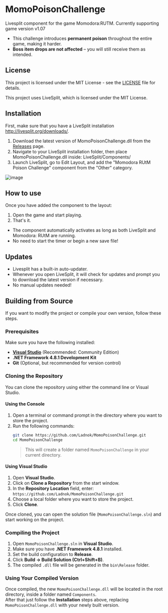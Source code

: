 # MomoPoisonChallenge
Livesplit component for the game Momodora:RUTM. Currently supporting game version v1.07

- This challenge introduces **permanent poison** throughout the entire game, making it harder.
- **Boss item drops are not affected** – you will still receive them as intended.

## License
This project is licensed under the MIT License - see the [LICENSE](https://github.com/Ladnok/MomoPoisonChallenge/blob/main/LICENSE) file for details.

This project uses LiveSplit, which is licensed under the MIT License.

## Installation
First, make sure that you have a LiveSplit installation http://livesplit.org/downloads/.

1. Download the latest version of MomoPoisonChallenge.dll from the [Releases](https://github.com/Ladnok/MomoPoisonChallenge/releases) page.
2. Navigate to your LiveSplit installation folder, then place MomoPoisonChallenge.dll inside: LiveSplit/Components/
3. Launch LiveSplit, go to Edit Layout, and add the "Momodora RUtM Poison Challenge" component from the "Other" category.

![image](https://github.com/user-attachments/assets/24756834-23da-413e-889e-76bbb847dba5)


## How to use
Once you have added the component to the layout:
1. Open the game and start playing.
2. That's it.
- The component automatically activates as long as both LiveSplit and Momodora: RUtM are running.
- No need to start the timer or begin a new save file!

## Updates
- Livesplit has a built-in auto-updater.<br>
- Whenever you open LiveSplit, it will check for updates and prompt you to download the latest version if necessary.<br>
- No manual updates needed!

## Building from Source
If you want to modify the project or compile your own version, follow these steps.

### Prerequisites
Make sure you have the following installed:
- **[Visual Studio](https://visualstudio.microsoft.com/)** (Recommended: Community Edition)
- **.NET Framework 4.8.1 Development Kit**
- **Git** (Optional, but recommended for version control)

### Cloning the Repository
You can clone the repository using either the command line or Visual Studio.

#### Using the Console
1. Open a terminal or command prompt in the directory where you want to store the project.
2. Run the following commands:
   ```sh
   git clone https://github.com/Ladnok/MomoPoisonChallenge.git
   cd MomoPoisonChallenge
   ```
   > This will create a folder named `MomoPoisonChallenge` in your current directory.

#### Using Visual Studio
1. Open **Visual Studio**.
2. Click on **Clone a Repository** from the start window.
3. In the **Repository Location** field, enter:
  ```https://github.com/Ladnok/MomoPoisonChallenge.git```
4. Choose a local folder where you want to store the project.
5. Click **Clone**.

Once cloned, you can open the solution file (`MomoPoisonChallenge.sln`) and start working on the project.

### Compiling the Project
1. Open `MomoPoisonChallenge.sln` in **Visual Studio**.
2. Make sure you have **.NET Framework 4.8.1** installed.
3. Set the build configuration to **Release**.
4. Click **Build → Build Solution (Ctrl+Shift+B)**.
5. The compiled `.dll` file will be generated in the `bin\Release` folder.

### Using Your Compiled Version
Once compiled, the new `MomoPoisonChallenge.dll` will be located in the root directory, inside a folder named `Components`.<br>
After that just follow the **Installation** steps above, replacing `MomoPoisonChallenge.dll` with your newly built version.
